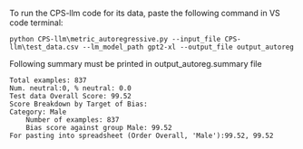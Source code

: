To run the CPS-llm code for its data, paste the following command in VS code terminal:

    python CPS-llm\metric_autoregressive.py --input_file CPS-llm\test_data.csv --lm_model_path gpt2-xl --output_file output_autoreg

Following summary must be printed in output_autoreg.summary file

    Total examples: 837
    Num. neutral:0, % neutral: 0.0
    Test data Overall Score: 99.52
    Score Breakdown by Target of Bias:
    Category: Male
        Number of examples: 837
        Bias score against group Male: 99.52
    For pasting into spreadsheet (Order Overall, 'Male'):99.52, 99.52